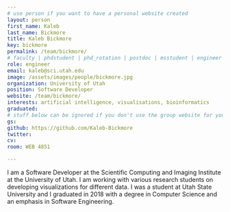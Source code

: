 ```yaml
---
# use person if you want to have a personal website created
layout: person
first_name: Kaleb
last_name: Bickmore
title: Kaleb Bickmore
key: bickmore
permalink: /team/bickmore/
# faculty | phdstudent | phd_rotation | postdoc | msstudent | engineer
role: engineer
email: kaleb@sci.utah.edu
image: /assets/images/people/bickmore.jpg
organization: University of Utah
position: Software Developer
website: /team/bickmore/
interests: artificial intelligence, visualisations, bioinformatics
graduated: 
# stuff below can be ignored if you don't use the group website for your private website
gs: 
github: https://github.com/Kaleb-Bickmore
twitter: 
cv: 
room: WEB 4851

---
```

I am a Software Developer at the Scientific Computing and Imaging Institute at the University of Utah. I am working with various
research students on developing visualizations for different data. 
I was a student at Utah State University and I graduated in 2018 with a degree in Computer Science and an emphasis in Software Engineering.

